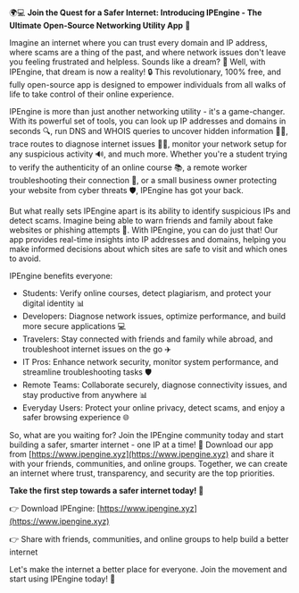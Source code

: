 🌍💻 **Join the Quest for a Safer Internet: Introducing IPEngine - The Ultimate Open-Source Networking Utility App** 🚀

Imagine an internet where you can trust every domain and IP address, where scams are a thing of the past, and where network issues don't leave you feeling frustrated and helpless. Sounds like a dream? 🌟 Well, with IPEngine, that dream is now a reality! 🔒 This revolutionary, 100% free, and fully open-source app is designed to empower individuals from all walks of life to take control of their online experience.

IPEngine is more than just another networking utility - it's a game-changer. With its powerful set of tools, you can look up IP addresses and domains in seconds 🔍, run DNS and WHOIS queries to uncover hidden information 🕵️‍♀️, trace routes to diagnose internet issues 👨‍💻, monitor your network setup for any suspicious activity 🔊, and much more. Whether you're a student trying to verify the authenticity of an online course 📚, a remote worker troubleshooting their connection 💼, or a small business owner protecting your website from cyber threats 🛡️, IPEngine has got your back.

But what really sets IPEngine apart is its ability to identify suspicious IPs and detect scams. Imagine being able to warn friends and family about fake websites or phishing attempts 🚨. With IPEngine, you can do just that! Our app provides real-time insights into IP addresses and domains, helping you make informed decisions about which sites are safe to visit and which ones to avoid.

IPEngine benefits everyone:

* Students: Verify online courses, detect plagiarism, and protect your digital identity 📊
* Developers: Diagnose network issues, optimize performance, and build more secure applications 💻
* Travelers: Stay connected with friends and family while abroad, and troubleshoot internet issues on the go ✈️
* IT Pros: Enhance network security, monitor system performance, and streamline troubleshooting tasks 🛡️
* Remote Teams: Collaborate securely, diagnose connectivity issues, and stay productive from anywhere 📊
* Everyday Users: Protect your online privacy, detect scams, and enjoy a safer browsing experience 🌐

So, what are you waiting for? Join the IPEngine community today and start building a safer, smarter internet - one IP at a time! 🚀 Download our app from [https://www.ipengine.xyz](https://www.ipengine.xyz) and share it with your friends, communities, and online groups. Together, we can create an internet where trust, transparency, and security are the top priorities.

**Take the first step towards a safer internet today! 🌟**

👉 Download IPEngine: [https://www.ipengine.xyz](https://www.ipengine.xyz)

👉 Share with friends, communities, and online groups to help build a better internet

Let's make the internet a better place for everyone. Join the movement and start using IPEngine today! 💪